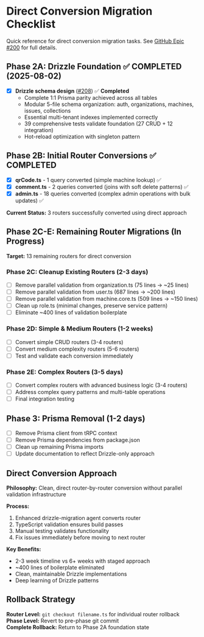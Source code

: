 # Direct Conversion Migration Checklist

Quick reference for direct conversion migration tasks. See [GitHub Epic #200](https://github.com/timothyfroehlich/PinPoint/issues/200) for full details.

## Phase 2A: Drizzle Foundation ✅ COMPLETED (2025-08-02)

- [x] **Drizzle schema design** ([#208](https://github.com/timothyfroehlich/PinPoint/issues/208)) ✅ **Completed**
  - Complete 1:1 Prisma parity achieved across all tables
  - Modular 5-file schema organization: auth, organizations, machines, issues, collections
  - Essential multi-tenant indexes implemented correctly
  - 39 comprehensive tests validate foundation (27 CRUD + 12 integration)
  - Hot-reload optimization with singleton pattern

## Phase 2B: Initial Router Conversions ✅ COMPLETED

- [x] **qrCode.ts** - 1 query converted (simple machine lookup) ✅
- [x] **comment.ts** - 2 queries converted (joins with soft delete patterns) ✅
- [x] **admin.ts** - 18 queries converted (complex admin operations with bulk updates) ✅

**Current Status:** 3 routers successfully converted using direct approach

## Phase 2C-E: Remaining Router Migrations (In Progress)

**Target:** 13 remaining routers for direct conversion

### Phase 2C: Cleanup Existing Routers (2-3 days)

- [ ] Remove parallel validation from organization.ts (75 lines → ~25 lines)
- [ ] Remove parallel validation from user.ts (687 lines → ~200 lines)
- [ ] Remove parallel validation from machine.core.ts (509 lines → ~150 lines)
- [ ] Clean up role.ts (minimal changes, preserve service pattern)
- [ ] Eliminate ~400 lines of validation boilerplate

### Phase 2D: Simple & Medium Routers (1-2 weeks)

- [ ] Convert simple CRUD routers (3-4 routers)
- [ ] Convert medium complexity routers (5-6 routers)
- [ ] Test and validate each conversion immediately

### Phase 2E: Complex Routers (3-5 days)

- [ ] Convert complex routers with advanced business logic (3-4 routers)
- [ ] Address complex query patterns and multi-table operations
- [ ] Final integration testing

## Phase 3: Prisma Removal (1-2 days)

- [ ] Remove Prisma client from tRPC context
- [ ] Remove Prisma dependencies from package.json
- [ ] Clean up remaining Prisma imports
- [ ] Update documentation to reflect Drizzle-only approach

## Direct Conversion Approach

**Philosophy:** Clean, direct router-by-router conversion without parallel validation infrastructure

**Process:**

1. Enhanced drizzle-migration agent converts router
2. TypeScript validation ensures build passes
3. Manual testing validates functionality
4. Fix issues immediately before moving to next router

**Key Benefits:**

- 2-3 week timeline vs 6+ weeks with staged approach
- ~400 lines of boilerplate eliminated
- Clean, maintainable Drizzle implementations
- Deep learning of Drizzle patterns

## Rollback Strategy

**Router Level:** `git checkout filename.ts` for individual router rollback  
**Phase Level:** Revert to pre-phase git commit  
**Complete Rollback:** Return to Phase 2A foundation state
